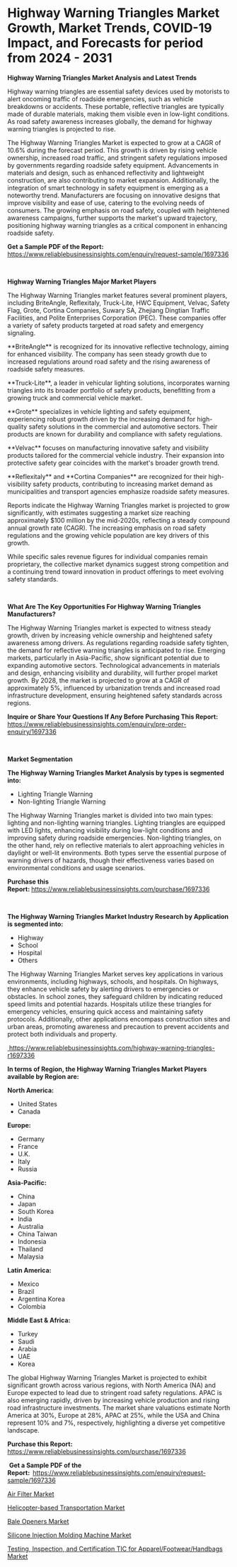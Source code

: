 <p><h1>Highway Warning Triangles Market Growth, Market Trends, COVID-19 Impact, and Forecasts for period from 2024 - 2031</h1></p><p><strong>Highway Warning Triangles Market Analysis and Latest Trends</strong></p>
<p><p>Highway warning triangles are essential safety devices used by motorists to alert oncoming traffic of roadside emergencies, such as vehicle breakdowns or accidents. These portable, reflective triangles are typically made of durable materials, making them visible even in low-light conditions. As road safety awareness increases globally, the demand for highway warning triangles is projected to rise.</p><p>The Highway Warning Triangles Market is expected to grow at a CAGR of 10.6% during the forecast period. This growth is driven by rising vehicle ownership, increased road traffic, and stringent safety regulations imposed by governments regarding roadside safety equipment. Advancements in materials and design, such as enhanced reflectivity and lightweight construction, are also contributing to market expansion. Additionally, the integration of smart technology in safety equipment is emerging as a noteworthy trend. Manufacturers are focusing on innovative designs that improve visibility and ease of use, catering to the evolving needs of consumers. The growing emphasis on road safety, coupled with heightened awareness campaigns, further supports the market's upward trajectory, positioning highway warning triangles as a critical component in enhancing roadside safety.</p></p>
<p><strong>Get a Sample PDF of the Report:&nbsp;</strong> <a href="https://www.reliablebusinessinsights.com/enquiry/request-sample/1697336?utm_campaign=1554&utm_medium=2&utm_source=Github&utm_content=ia&utm_term=20102024&utm_id=highway-warning-triangles">https://www.reliablebusinessinsights.com/enquiry/request-sample/1697336</a></p>
<p>&nbsp;</p>
<p><strong>Highway Warning Triangles Major Market Players</strong></p>
<p><p>The Highway Warning Triangles market features several prominent players, including BriteAngle, Reflexitaly, Truck-Lite, HWC Equipment, Velvac, Safety Flag, Grote, Cortina Companies, Suwary SA, Zhejiang Dingtian Traffic Facilities, and Polite Enterprises Corporation (PEC). These companies offer a variety of safety products targeted at road safety and emergency signaling.</p><p>**BriteAngle** is recognized for its innovative reflective technology, aiming for enhanced visibility. The company has seen steady growth due to increased regulations around road safety and the rising awareness of roadside safety measures.</p><p>**Truck-Lite**, a leader in vehicular lighting solutions, incorporates warning triangles into its broader portfolio of safety products, benefitting from a growing truck and commercial vehicle market.</p><p>**Grote** specializes in vehicle lighting and safety equipment, experiencing robust growth driven by the increasing demand for high-quality safety solutions in the commercial and automotive sectors. Their products are known for durability and compliance with safety regulations.</p><p>**Velvac** focuses on manufacturing innovative safety and visibility products tailored for the commercial vehicle industry. Their expansion into protective safety gear coincides with the market's broader growth trend.</p><p>**Reflexitaly** and **Cortina Companies** are recognized for their high-visibility safety products, contributing to increasing market demand as municipalities and transport agencies emphasize roadside safety measures. </p><p>Reports indicate the Highway Warning Triangles market is projected to grow significantly, with estimates suggesting a market size reaching approximately $100 million by the mid-2020s, reflecting a steady compound annual growth rate (CAGR). The increasing emphasis on road safety regulations and the growing vehicle population are key drivers of this growth.</p><p>While specific sales revenue figures for individual companies remain proprietary, the collective market dynamics suggest strong competition and a continuing trend toward innovation in product offerings to meet evolving safety standards.</p></p>
<p>&nbsp;</p>
<p><strong>What Are The Key Opportunities For Highway Warning Triangles Manufacturers?</strong></p>
<p><p>The Highway Warning Triangles market is expected to witness steady growth, driven by increasing vehicle ownership and heightened safety awareness among drivers. As regulations regarding roadside safety tighten, the demand for reflective warning triangles is anticipated to rise. Emerging markets, particularly in Asia-Pacific, show significant potential due to expanding automotive sectors. Technological advancements in materials and design, enhancing visibility and durability, will further propel market growth. By 2028, the market is projected to grow at a CAGR of approximately 5%, influenced by urbanization trends and increased road infrastructure development, ensuring heightened safety standards across regions.</p></p>
<p><strong>Inquire or Share Your Questions If Any Before Purchasing This Report:</strong> <a href="https://www.reliablebusinessinsights.com/enquiry/pre-order-enquiry/1697336?utm_campaign=1554&utm_medium=2&utm_source=Github&utm_content=ia&utm_term=20102024&utm_id=highway-warning-triangles">https://www.reliablebusinessinsights.com/enquiry/pre-order-enquiry/1697336</a></p>
<p>&nbsp;</p>
<p><strong>Market Segmentation</strong></p>
<p><strong>The Highway Warning Triangles Market Analysis by types is segmented into:</strong></p>
<p><ul><li>Lighting Triangle Warning</li><li>Non-lighting Triangle Warning</li></ul></p>
<p><p>The Highway Warning Triangles market is divided into two main types: lighting and non-lighting warning triangles. Lighting triangles are equipped with LED lights, enhancing visibility during low-light conditions and improving safety during roadside emergencies. Non-lighting triangles, on the other hand, rely on reflective materials to alert approaching vehicles in daylight or well-lit environments. Both types serve the essential purpose of warning drivers of hazards, though their effectiveness varies based on environmental conditions and usage scenarios.</p></p>
<p><strong>Purchase this Report:&nbsp;</strong><a href="https://www.reliablebusinessinsights.com/purchase/1697336?utm_campaign=1554&utm_medium=2&utm_source=Github&utm_content=ia&utm_term=20102024&utm_id=highway-warning-triangles">https://www.reliablebusinessinsights.com/purchase/1697336</a></p>
<p>&nbsp;</p>
<p><strong>The Highway Warning Triangles Market Industry Research by Application is segmented into:</strong></p>
<p><ul><li>Highway</li><li>School</li><li>Hospital</li><li>Others</li></ul></p>
<p><p>The Highway Warning Triangles Market serves key applications in various environments, including highways, schools, and hospitals. On highways, they enhance vehicle safety by alerting drivers to emergencies or obstacles. In school zones, they safeguard children by indicating reduced speed limits and potential hazards. Hospitals utilize these triangles for emergency vehicles, ensuring quick access and maintaining safety protocols. Additionally, other applications encompass construction sites and urban areas, promoting awareness and precaution to prevent accidents and protect both individuals and property.</p></p>
<p><a href="https://www.reliablebusinessinsights.com/highway-warning-triangles-r1697336?utm_campaign=1554&utm_medium=2&utm_source=Github&utm_content=ia&utm_term=20102024&utm_id=highway-warning-triangles">&nbsp;https://www.reliablebusinessinsights.com/highway-warning-triangles-r1697336</a></p>
<p><strong>In terms of Region, the Highway Warning Triangles Market Players available by Region are:</strong></p>
<p>
    <p> <strong> North America: </strong>
        <ul>
            <li>United States</li>
            <li>Canada</li>
        </ul>
        </p> 
    <p> <strong> Europe: </strong>
        <ul>
            <li>Germany</li>
            <li>France</li>
            <li>U.K.</li>
            <li>Italy</li>
            <li>Russia</li>
        </ul>
        </p> 
    <p> <strong> Asia-Pacific: </strong>
        <ul>
            <li>China</li>
            <li>Japan</li>
            <li>South Korea</li>
            <li>India</li>
            <li>Australia</li>
            <li>China Taiwan</li>
            <li>Indonesia</li>
            <li>Thailand</li>
            <li>Malaysia</li>
        </ul>
        </p> 
    <p> <strong> Latin America: </strong>
        <ul>
            <li>Mexico</li>
            <li>Brazil</li>
            <li>Argentina Korea</li>
            <li>Colombia</li>
        </ul>
        </p> 
    <p> <strong> Middle East & Africa: </strong>
        <ul>
            <li>Turkey</li>
            <li>Saudi</li>
            <li>Arabia</li>
            <li>UAE</li>
            <li>Korea</li>
        </ul>
    </p>
    </p>
<p><p>The global Highway Warning Triangles Market is projected to exhibit significant growth across various regions, with North America (NA) and Europe expected to lead due to stringent road safety regulations. APAC is also emerging rapidly, driven by increasing vehicle production and rising road infrastructure investments. The market share valuations estimate North America at 30%, Europe at 28%, APAC at 25%, while the USA and China represent 10% and 7%, respectively, highlighting a diverse yet competitive landscape.</p></p>
<p><strong>Purchase this Report: </strong><a href="https://www.reliablebusinessinsights.com/purchase/1697336?utm_campaign=1554&utm_medium=2&utm_source=Github&utm_content=ia&utm_term=20102024&utm_id=highway-warning-triangles">https://www.reliablebusinessinsights.com/purchase/1697336</a></p>
<p>&nbsp;<strong>Get a Sample PDF of the Report:&nbsp;&nbsp;</strong><a href="https://www.reliablebusinessinsights.com/enquiry/request-sample/1697336?utm_campaign=1554&utm_medium=2&utm_source=Github&utm_content=ia&utm_term=20102024&utm_id=highway-warning-triangles">https://www.reliablebusinessinsights.com/enquiry/request-sample/1697336</a></p>
<p><strong></strong></p>
<p><p><a href="https://www.linkedin.com/pulse/air-filter-market-indicators-size-regional-breakdown-player-qttdf?utm_campaign=1554&utm_medium=2&utm_source=Github&utm_content=ia&utm_term=20102024&utm_id=highway-warning-triangles">Air Filter Market</a></p><p><a href="https://github.com/c0mxahyman/Market-Research-Report-List-1/blob/main/helicopter-based-transportation-market.md?utm_campaign=1554&utm_medium=2&utm_source=Github&utm_content=ia&utm_term=20102024&utm_id=highway-warning-triangles">Helicopter-based Transportation Market</a></p><p><a href="https://issuu.com/reportprime-2/docs/bale-openers-market-size-2030.pptx_5b2eacbb73a3eb?utm_campaign=1554&utm_medium=2&utm_source=Github&utm_content=ia&utm_term=20102024&utm_id=highway-warning-triangles">Bale Openers Market</a></p><p><a href="https://www.linkedin.com/pulse/decoding-silicone-injection-molding-machine-industry-dynamics-rjwlf?utm_campaign=1554&utm_medium=2&utm_source=Github&utm_content=ia&utm_term=20102024&utm_id=highway-warning-triangles">Silicone Injection Molding Machine Market</a></p><p><a href="https://github.com/inouyeaowaugh3/Market-Research-Report-List-1/blob/main/testing-inspection-and-certification-tic-for-apparelfootwearhandbags-market.md?utm_campaign=1554&utm_medium=2&utm_source=Github&utm_content=ia&utm_term=20102024&utm_id=highway-warning-triangles">Testing, Inspection, and Certification TIC for Apparel/Footwear/Handbags Market</a></p></p>